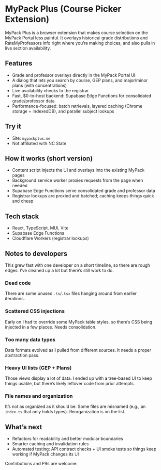 # MyPack Plus (Course Picker Extension)

MyPack Plus is a browser extension that makes course selection on the MyPack Portal less painful. It overlays historical grade distributions and RateMyProfessors info right where you’re making choices, and also pulls in live section availability.

## Features
- Grade and professor overlays directly in the MyPack Portal UI
- A dialog that lets you search by course, GEP plans, and major/minor plans (with concentrations)
- Live availability checks to the registrar
- Fast, $0-to-host backend: Supabase Edge Functions for consolidated grade/professor data
- Performance-focused: batch retrievals, layered caching (Chrome storage + IndexedDB), and parallel subject lookups

## Try it
- Site: `mypackplus.me`
- Not affiliated with NC State

## How it works (short version)
- Content script injects the UI and overlays into the existing MyPack pages
- Background service worker proxies requests from the page when needed
- Supabase Edge Functions serve consolidated grade and professor data
- Registrar lookups are proxied and batched; caching keeps things quick and cheap

## Tech stack
- React, TypeScript, MUI, Vite
- Supabase Edge Functions
- Cloudflare Workers (registrar lookups)

## Notes to developers
This grew fast with one developer on a short timeline, so there are rough edges. I’ve cleaned up a lot but there’s still work to do.

### Dead code
There are some unused `.ts`/`.tsx` files hanging around from earlier iterations.

### Scattered CSS injections
Early on I had to override some MyPack table styles, so there’s CSS being injected in a few places. Needs consolidation.

### Too many data types
Data formats evolved as I pulled from different sources. It needs a proper abstraction pass.

### Heavy UI lists (GEP + Plans)
Those views display a lot of data. I ended up with a tree-based UI to keep things usable, but there’s likely leftover code from prior attempts.

### File names and organization
It’s not as organized as it should be. Some files are misnamed (e.g., an `index.ts` that only holds types). Reorganization is on the list.

## What’s next
- Refactors for readability and better modular boundaries
- Smarter caching and invalidation rules
- Automated testing: API contract checks + UI smoke tests so things keep working if MyPack changes its UI

Contributions and PRs are welcome.
